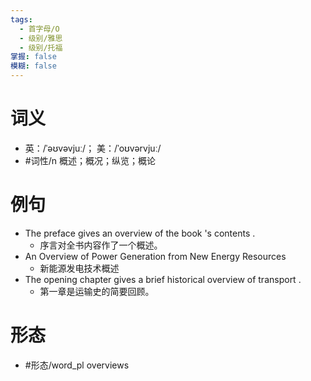 ```yaml
---
tags:
  - 首字母/O
  - 级别/雅思
  - 级别/托福
掌握: false
模糊: false
---
```

# 词义
- 英：/ˈəʊvəvjuː/； 美：/ˈoʊvərvjuː/
- #词性/n  概述；概况；纵览；概论
# 例句
- The preface gives an overview of the book 's contents .
	- 序言对全书内容作了一个概述。
- An Overview of Power Generation from New Energy Resources
	- 新能源发电技术概述
- The opening chapter gives a brief historical overview of transport .
	- 第一章是运输史的简要回顾。
# 形态
- #形态/word_pl overviews
